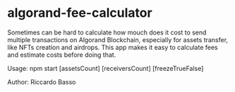 # algorand-fee-calculator

Sometimes can be hard to calculate how mouch does it cost to send multiple transactions on Algorand Blockchain, especially for assets transfer, like NFTs creation and airdrops.
This app makes it easy to calculate fees and estimate costs before doing that.

Usage: npm start [assetsCount] [receiversCount] [freezeTrueFalse]

Author: Riccardo Basso
